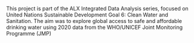 This project is part of the ALX Integrated Data Analysis series, focused on United Nations Sustainable Development Goal 6: Clean Water and Sanitation.
The aim was to explore global access to safe and affordable drinking water using 2020 data from the WHO/UNICEF Joint Monitoring Programme (JMP) 
